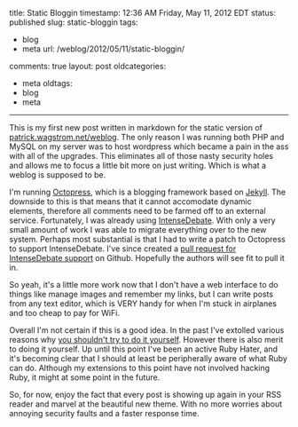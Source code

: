 title: Static Bloggin
timestamp: 12:36 AM Friday, May 11, 2012 EDT
status: published
slug: static-bloggin
tags:
- blog
- meta
url: /weblog/2012/05/11/static-bloggin/

comments: true
layout: post
oldcategories:
- meta
oldtags:
- blog
- meta

---

This is my first new post written in markdown for the static version
of
[patrick.wagstrom.net/weblog](http://patrick.wagstrom.net/weblog). The
only reason I was running both PHP and MySQL on my server was to host
wordpress which became a pain in the ass with all of the
upgrades. This eliminates all of those nasty security holes and allows
me to focus a little bit more on just writing. Which is what a weblog
is supposed to be.

I'm running [Octopress](http://octopress.org/), which is a blogging
framework based on [Jekyll](http://jekyllrb.com/). The downside to
this is that means that it cannot accomodate dynamic elements,
therefore all comments need to be farmed off to an external
service. Fortunately, I was already using
[IntenseDebate](http://www.intensedebate.com/). With only a very small
amount of work I was able to migrate everything over to the new
system. Perhaps most substantial is that I had to write a patch to
Octopress to support IntenseDebate. I've since created a
[pull request for IntenseDebate support](https://github.com/imathis/octopress/pull/557)
on Github. Hopefully the authors will see fit to pull it in.

So yeah, it's a little more work now that I don't have a web interface
to do things like manage images and remember my links, but I can write
posts from any text editor, which is VERY handy for when I'm stuck in
airplanes and too cheap to pay for WiFi.

Overall I'm not certain if this is a good idea. In the past I've
extolled various reasons why
[you shouldn't try to do it yourself](http://patrick.wagstrom.net/weblog/2008/12/10/youre-too-smart-to-do-it-yourself/). However
there is also merit to doing it yourself. Up until this point I've
been an active Ruby Hater, and it's becoming clear that I should at
least be peripherally aware of what Ruby can do. Although my
extensions to this point have not involved hacking Ruby, it might at
some point in the future.

So, for now, enjoy the fact that every post is showing up again in
your RSS reader and marvel at the beautiful new theme. With no more
worries about annoying security faults and a faster response time.
